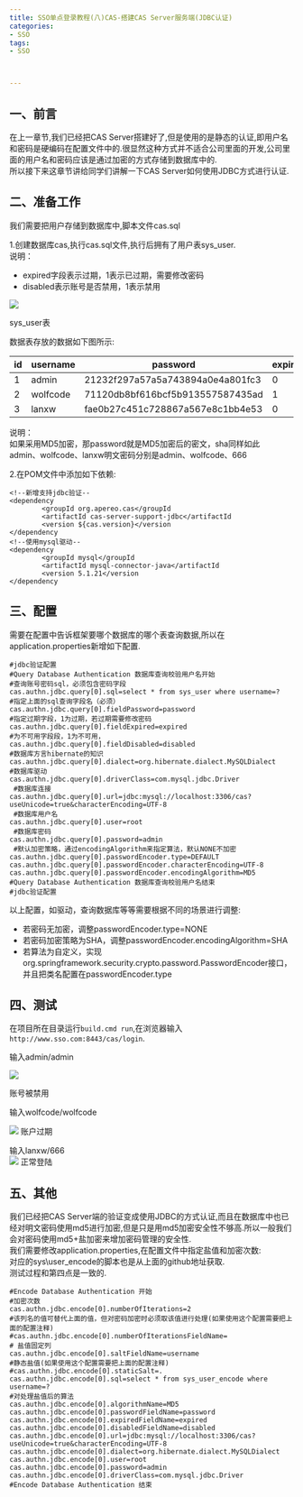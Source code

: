 ```yaml
---
title: SSO单点登录教程(八)CAS-搭建CAS Server服务端(JDBC认证)
categories:
- SSO
tags:
- SSO



---
```






一、前言
----

在上一章节,我们已经把CAS Server搭建好了,但是使用的是静态的认证,即用户名和密码是硬编码在配置文件中的.很显然这种方式并不适合公司里面的开发,公司里面的用户名和密码应该是通过加密的方式存储到数据库中的.  
所以接下来这章节讲给同学们讲解一下CAS Server如何使用JDBC方式进行认证.

二、准备工作
------

我们需要把用户存储到数据库中,脚本文件cas.sql 

1.创建数据库cas,执行cas.sql文件,执行后拥有了用户表sys_user.  
说明：

*   expired字段表示过期，1表示已过期，需要修改密码
*   disabled表示账号是否禁用，1表示禁用
    
      
    

![](http://i2.51cto.com/images/blog/201810/06/61ea406ceae4eb0b4db9233d60d99acd.png?x-oss-process=image/watermark,size_16,text_QDUxQ1RP5Y2a5a6i,color_FFFFFF,t_100,g_se,x_10,y_10,shadow_90,type_ZmFuZ3poZW5naGVpdGk=)






sys_user表

数据表存放的数据如下图所示:

id| username |password| expired| disabled 
---|----|----|----|---
1 |admin |21232f297a57a5a743894a0e4a801fc3| 0| 1
2| wolfcode |71120db8bf616bcf5b913557587435ad| 1 |0 
3 |lanxw |fae0b27c451c728867a567e8c1bb4e53| 0| 0




说明：  
如果采用MD5加密，那password就是MD5加密后的密文，sha同样如此  
admin、wolfcode、lanxw明文密码分别是admin、wolfcode、666

2.在POM文件中添加如下依赖:

    <!--新增支持jdbc验证-- 
    <dependency 
            <groupId org.apereo.cas</groupId 
            <artifactId cas-server-support-jdbc</artifactId 
            <version ${cas.version}</version 
    </dependency 
    <!--使用mysql驱动-- 
    <dependency 
            <groupId mysql</groupId 
            <artifactId mysql-connector-java</artifactId 
            <version 5.1.21</version 
    </dependency 
    

三、配置
----

需要在配置中告诉框架要哪个数据库的哪个表查询数据,所以在application.properties新增如下配置.

    #jdbc验证配置
    #Query Database Authentication 数据库查询校验用户名开始
    #查询账号密码sql，必须包含密码字段
    cas.authn.jdbc.query[0].sql=select * from sys_user where username=?
    #指定上面的sql查询字段名（必须）
    cas.authn.jdbc.query[0].fieldPassword=password
    #指定过期字段，1为过期，若过期需要修改密码
    cas.authn.jdbc.query[0].fieldExpired=expired
    #为不可用字段段，1为不可用，
    cas.authn.jdbc.query[0].fieldDisabled=disabled
    #数据库方言hibernate的知识
    cas.authn.jdbc.query[0].dialect=org.hibernate.dialect.MySQLDialect
    #数据库驱动 
    cas.authn.jdbc.query[0].driverClass=com.mysql.jdbc.Driver
     #数据库连接 
    cas.authn.jdbc.query[0].url=jdbc:mysql://localhost:3306/cas?useUnicode=true&characterEncoding=UTF-8
     #数据库用户名 
    cas.authn.jdbc.query[0].user=root
     #数据库密码
    cas.authn.jdbc.query[0].password=admin
     #默认加密策略，通过encodingAlgorithm来指定算法，默认NONE不加密 
    cas.authn.jdbc.query[0].passwordEncoder.type=DEFAULT
    cas.authn.jdbc.query[0].passwordEncoder.characterEncoding=UTF-8
    cas.authn.jdbc.query[0].passwordEncoder.encodingAlgorithm=MD5
    #Query Database Authentication 数据库查询校验用户名结束 
    #jdbc验证配置
    

以上配置，如驱动，查询数据库等等需要根据不同的场景进行调整:

*   若密码无加密，调整passwordEncoder.type=NONE
*   若密码加密策略为SHA，调整passwordEncoder.encodingAlgorithm=SHA
*   若算法为自定义，实现org.springframework.security.crypto.password.PasswordEncoder接口，并且把类名配置在passwordEncoder.type

四、测试
----

在项目所在目录运行`build.cmd run`,在浏览器输入`http://www.sso.com:8443/cas/login`.

输入admin/admin

![](http://i2.51cto.com/images/blog/201810/06/7f03f5d904885a39211ef2be3660af09.png?x-oss-process=image/watermark,size_16,text_QDUxQ1RP5Y2a5a6i,color_FFFFFF,t_100,g_se,x_10,y_10,shadow_90,type_ZmFuZ3poZW5naGVpdGk=)

账号被禁用

  

输入wolfcode/wolfcode

![](http://i2.51cto.com/images/blog/201810/06/3c1324d982884e1c73bbc96a429fedff.png?x-oss-process=image/watermark,size_16,text_QDUxQ1RP5Y2a5a6i,color_FFFFFF,t_100,g_se,x_10,y_10,shadow_90,type_ZmFuZ3poZW5naGVpdGk=)
账户过期

  
输入lanxw/666  
![](http://i2.51cto.com/images/blog/201810/06/97e9643c195af297666757f9c186a005.png?x-oss-process=image/watermark,size_16,text_QDUxQ1RP5Y2a5a6i,color_FFFFFF,t_100,g_se,x_10,y_10,shadow_90,type_ZmFuZ3poZW5naGVpdGk=)
正常登陆

五、其他
----

我们已经把CAS Server端的验证变成使用JDBC的方式认证,而且在数据库中也已经对明文密码使用md5进行加密,但是只是用md5加密安全性不够高.所以一般我们会对密码使用md5+盐加密来增加密码管理的安全性.  
我们需要修改application.properties,在配置文件中指定盐值和加密次数:  
对应的sys\user_encode的脚本也是从上面的github地址获取.  
测试过程和第四点是一致的.

    #Encode Database Authentication 开始
    #加密次数
    cas.authn.jdbc.encode[0].numberOfIterations=2
    #该列名的值可替代上面的值，但对密码加密时必须取该值进行处理(如果使用这个配置需要把上面的配置注释)
    #cas.authn.jdbc.encode[0].numberOfIterationsFieldName=
    # 盐值固定列
    cas.authn.jdbc.encode[0].saltFieldName=username
    #静态盐值(如果使用这个配置需要把上面的配置注释)
    #cas.authn.jdbc.encode[0].staticSalt=.
    cas.authn.jdbc.encode[0].sql=select * from sys_user_encode where username=?
    #对处理盐值后的算法
    cas.authn.jdbc.encode[0].algorithmName=MD5
    cas.authn.jdbc.encode[0].passwordFieldName=password
    cas.authn.jdbc.encode[0].expiredFieldName=expired
    cas.authn.jdbc.encode[0].disabledFieldName=disabled
    cas.authn.jdbc.encode[0].url=jdbc:mysql://localhost:3306/cas?useUnicode=true&characterEncoding=UTF-8
    cas.authn.jdbc.encode[0].dialect=org.hibernate.dialect.MySQLDialect
    cas.authn.jdbc.encode[0].user=root
    cas.authn.jdbc.encode[0].password=admin
    cas.authn.jdbc.encode[0].driverClass=com.mysql.jdbc.Driver
    #Encode Database Authentication 结束
    

